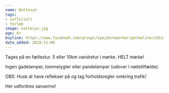 ```yaml
---
name: Nattesyn
tags:
- uofficielt
- forløb
image: nattesyn.jpg
age: 6+
buylink: https://www.facebook.com/groups/spejdermaerker/permalink/2261427154089321/
date_added: 2018-11-08
---
```

Tages på en fællestur.
5 eller 10km vandretur i mørke. HELT mørke!

Ingen gadelamper, lommelygter eller pandelamper (udover i nødstilfælde).

OBS: Husk at have reflekser på og tag forholdsregler omkring trafik!

Her udfordres sanserne!
